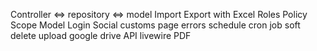 Controller <=> repository <=> model
Import Export with Excel
Roles
Policy
Scope Model 
Login Social
customs page errors
schedule cron job
soft delete
upload google drive
API
livewire
PDF
